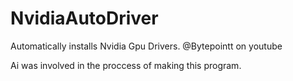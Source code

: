 # NvidiaAutoDriver
Automatically installs Nvidia Gpu Drivers.
@Bytepointt on youtube

Ai was involved in the proccess of making this program.
